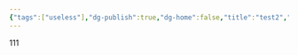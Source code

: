 ```yaml
---
{"tags":["useless"],"dg-publish":true,"dg-home":false,"title":"test2","dg-path":"test2.md","permalink":"/test2/","dgPassFrontmatter":true}
---
```


111